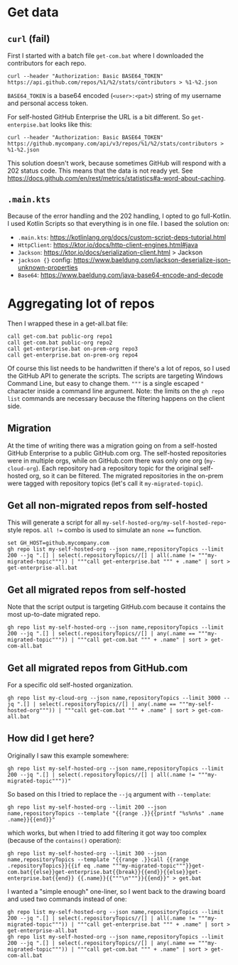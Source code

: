 # Get data
## `curl` (fail)

First I started with a batch file `get-com.bat` where I downloaded the contributors for each repo. 
```shell
curl --header "Authorization: Basic BASE64_TOKEN" https://api.github.com/repos/%1/%2/stats/contributors > %1-%2.json
```
`BASE64_TOKEN` is a base64 encoded (`<user>:<pat>`) string of my username and personal access token.

For self-hosted GitHub Enterprise the URL is a bit different. So `get-enterpise.bat` looks like this:
```shell
curl --header "Authorization: Basic BASE64_TOKEN" https://github.mycompany.com/api/v3/repos/%1/%2/stats/contributors > %1-%2.json
```

This solution doesn't work, because sometimes GitHub will respond with a 202 status code. This means that the data is not ready yet.
See https://docs.github.com/en/rest/metrics/statistics#a-word-about-caching.

## `.main.kts`
Because of the error handling and the 202 handling, I opted to go full-Kotlin.
I used Kotlin Scripts so that everything is in one file.
I based the solution on:
 * `.main.kts`: https://kotlinlang.org/docs/custom-script-deps-tutorial.html
 * `HttpClient`: https://ktor.io/docs/http-client-engines.html#java
 * `Jackson`: https://ktor.io/docs/serialization-client.html > Jackson
 * `jackson {}` config: https://www.baeldung.com/jackson-deserialize-json-unknown-properties
 * `Base64`: https://www.baeldung.com/java-base64-encode-and-decode

# Aggregating lot of repos
Then I wrapped these in a get-all.bat file:
```shell
call get-com.bat public-org repo1
call get-com.bat public-org repo2
call get-enterprise.bat on-prem-org repo3
call get-enterprise.bat on-prem-org repo4
```

Of course this list needs to be handwritten if there's a lot of repos, so I used the GitHub API to generate the scripts.
The scripts are targeting Windows Command Line, but easy to change them. `"""` is a single escaped `"` character inside a command line argument.
Note: the limits on the `gh repo list` commands are necessary because the filtering happens on the client side.

## Migration
At the time of writing there was a migration going on from a self-hosted GitHub Enterprise to a public GitHub.com org.
The self-hosted repositories were in multiple orgs, while on GitHub.com there was only one org (`my-cloud-org`).
Each repository had a repository topic for the original self-hosted org, so it can be filtered. 
The migrated repositories in the on-prem were tagged with repository topics (let's call it `my-migrated-topic`).

## Get all non-migrated repos from self-hosted
This will generate a script for all `my-self-hosted-org/my-self-hosted-repo`-style repos.
`all !=` combo is used to simulate an `none ==` function.
```shell
set GH_HOST=github.mycompany.com
gh repo list my-self-hosted-org --json name,repositoryTopics --limit 200 --jq ".[] | select(.repositoryTopics//[] | all(.name != """my-migrated-topic""")) | """call get-enterprise.bat """ + .name" | sort > get-enterprise-all.bat
```

## Get all migrated repos from self-hosted
Note that the script output is targeting GitHub.com because it contains the most up-to-date migrated repo.
```shell
gh repo list my-self-hosted-org --json name,repositoryTopics --limit 200 --jq ".[] | select(.repositoryTopics//[] | any(.name == """my-migrated-topic""")) | """call get-com.bat """ + .name" | sort > get-com-all.bat
```

## Get all migrated repos from GitHub.com
For a specific old self-hosted organization.
```shell
gh repo list my-cloud-org --json name,repositoryTopics --limit 3000 --jq ".[] | select(.repositoryTopics//[] | any(.name == """my-self-hosted-org""")) | """call get-com.bat """ + .name" | sort > get-com-all.bat
```

## How did I get here?
Originally I saw this example somewhere:
```shell
gh repo list my-self-hosted-org --json name,repositoryTopics --limit 200 --jq ".[] | select(.repositoryTopics//[] | all(.name != """my-migrated-topic"""))"
```
So based on this I tried to replace the `--jq` argument with `--template`:
```shell
gh repo list my-self-hosted-org --limit 200 --json name,repositoryTopics --template "{{range .}}{{printf "%s%n%s" .name .name}}{{end}}"
```
which works, but when I tried to add filtering it got way too complex (because of the `contains()` operation):
```shell
gh repo list my-self-hosted-org --limit 300 --json name,repositoryTopics --template "{{range .}}call {{range .repositoryTopics}}{{if eq .name """my-migrated-topic"""}}get-com.bat{{else}}get-enterprise.bat{{break}}{{end}}{{else}}get-enterprise.bat{{end}} {{.name}}{{"""\n"""}}{{end}}" > get.bat
```
I wanted a "simple enough" one-liner, so I went back to the drawing board and used two commands instead of one:
```shell
gh repo list my-self-hosted-org --json name,repositoryTopics --limit 200 --jq ".[] | select(.repositoryTopics//[] | all(.name != """my-migrated-topic""")) | """call get-enterprise.bat """ + .name" | sort > get-enterprise-all.bat
gh repo list my-self-hosted-org --json name,repositoryTopics --limit 200 --jq ".[] | select(.repositoryTopics//[] | any(.name == """my-migrated-topic""")) | """call get-com.bat """ + .name" | sort > get-com-all.bat
```
